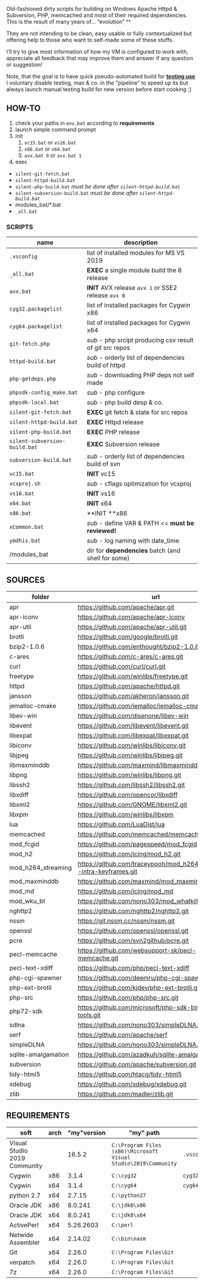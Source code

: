Old-fashioned dirty scripts for building on Windows Apache Httpd & Subversion, PHP, memcached and most of their required dependencies. This is the result of many years of... “evolution” ^^

They are not intending to be clean, easy usable or fully contextualized but offering help to those who want to self-made some of these stuffs.

I’ll try to give most information of how my VM is configured to work with, appreciate all feedback that may improve them and answer if any question or suggestion!

Note, that the goal is to have quick pseudo-automated build for **<u>testing use</u>**
I voluntary disable testing, man & co. in the “pipeline” to speed up its but always launch manual testing build for new version before start cooking ;)

## HOW-TO

1. check your paths in `env.bat` according to **requirements**
2. launch simple command prompt
3. init
   1. `vc15.bat` or `vs16.bat`
   2. `x86.bat` or `x64.bat`
   3. `avx.bat 0` or `avx.bat 1`
4. exec

- `silent-git-fetch.bat`  
- `silent-httpd-build.bat` 
- `silent-php-build.bat`  *must be done after `silent-httpd-build.bat`* 
- `silent-subversion-build.bat` *must be done after `silent-httpd-build.bat`* 
- modules_bat/*.bat
- `_all.bat`

### SCRIPTS

| name                          | description                                              |
| ----------------------------- | -------------------------------------------------------- |
| `.vsconfig`                   | list of  installed modules for MS VS 2019                |
| `_all.bat`                    | **EXEC** a single module build the 8 release             |
| `avx.bat`                     | **INIT** AVX release `avx 1` or SSE2 release `avx 0`     |
| `cyg32.packagelist`           | list of  installed packages for Cygwin x86               |
| `cyg64.packagelist`           | list of  installed packages for Cygwin x64               |
| `git-fetch.php`               | *sub* - php srcipt producing csv result of git src repos |
| `httpd-build.bat`             | *sub* - orderly list of dependencies build of httpd      |
| `php-getdeps.php`             | *sub* - downloading PHP deps not self made               |
| `phpsdk-config_make.bat`      | *sub* - php configure                                    |
| `phpsdk-local.bat`            | *sub* - php build desp & co.                             |
| `silent-git-fetch.bat`        | **EXEC** git fetch & state for src repos                 |
| `silent-httpd-build.bat`      | **EXEC** Httpd release                                   |
| `silent-php-build.bat`        | **EXEC** PHP release                                     |
| `silent-subversion-build.bat` | **EXEC** Subversion release                              |
| `subversion-build.bat`        | *sub* - orderly list of dependencies build of svn        |
| `vc15.bat`                    | **INIT** vc15                                            |
| `vcxproj.sh`                  | *sub* - cflags optimization for vcxproj                  |
| `vs16.bat`                    | **INIT** vs16                                            |
| `x64.bat`                     | **INIT** x64                                             |
| `x86.bat`                     | **INIT **x86                                             |
| `xCommon.bat`                 | *sub* - define VAR & PATH <= **must be reviewed!**       |
| `ymdhis.bat`                  | *sub* - log naming with date_time                        |
| /modules_bat                  | dir for **dependencies** batch (and shell for some)      |

## SOURCES

| folder              | url                                                          |
| ------------------- | ------------------------------------------------------------ |
| apr                 | https://github.com/apache/apr.git                            |
| apr-iconv           | https://github.com/apache/apr-iconv                          |
| apr-util            | https://github.com/apache/apr-util.git                       |
| brotli              | https://github.com/google/brotli.git                         |
| bzip2-1.0.6         | https://github.com/enthought/bzip2-1.0.6.git                 |
| c-ares              | https://github.com/c-ares/c-ares.git                         |
| curl                | https://github.com/curl/curl.git                             |
| freetype            | https://github.com/winlibs/freetype.git                      |
| httpd               | https://github.com/apache/httpd.git                          |
| jansson             | https://github.com/akheron/jansson.git                       |
| jemalloc-cmake      | https://github.com/jemalloc/jemalloc-cmake.git               |
| libev-win           | https://github.com/disenone/libev-win                        |
| libevent            | https://github.com/libevent/libevent.git                     |
| libexpat            | https://github.com/libexpat/libexpat.git                     |
| libiconv            | https://github.com/winlibs/libiconv.git                      |
| libjpeg             | https://github.com/winlibs/libjpeg.git                       |
| libmaxminddb        | https://github.com/maxmind/libmaxminddb.git                  |
| libpng              | https://github.com/winlibs/libpng.git                        |
| libssh2             | https://github.com/libssh2/libssh2.git                       |
| libxdiff            | https://github.com/opencor/libxdiff                          |
| libxml2             | https://github.com/GNOME/libxml2.git                         |
| libxpm              | https://github.com/winlibs/libxpm                            |
| lua                 | https://github.com/LuaDist/lua                               |
| memcached           | https://github.com/memcached/memcached                       |
| mod_fcgid           | https://github.com/pagespeed/mod_fcgid                       |
| mod_h2              | https://github.com/icing/mod_h2.git                          |
| mod_h264_streaming  | https://github.com/traceypooh/mod_h264_streaming--intra-keyframes.git |
| mod_maxminddb       | https://github.com/maxmind/mod_maxminddb.git                 |
| mod_md              | https://github.com/icing/mod_md                              |
| mod_wku_bt          | https://github.com/nono303/mod_whatkilledus                  |
| nghttp2             | https://github.com/nghttp2/nghttp2.git                       |
| nssm                | https://git.nssm.cc/nssm/nssm.git                            |
| openssl             | https://github.com/openssl/openssl.git                       |
| pcre                | https://github.com/svn2github/pcre.git                       |
| pecl-memcache       | https://github.com/websupport-sk/pecl-memcache.git           |
| pecl-text-xdiff     | https://github.com/php/pecl-text-xdiff                       |
| php-cgi-spawner     | https://github.com/deemru/php-cgi-spawner.git                |
| php-ext-brotli      | https://github.com/kjdev/php-ext-brotli.git                  |
| php-src             | https://github.com/php/php-src.git                           |
| php72-sdk           | https://github.com/microsoft/php-sdk-binary-tools.git        |
| sdlna               | https://github.com/nono303/simpleDLNA.git                    |
| serf                | https://github.com/apache/serf                               |
| simpleDLNA          | https://github.com/nono303/simpleDLNA.git                    |
| sqlite-amalgamation | https://github.com/azadkuh/sqlite-amalgamation               |
| subversion          | https://github.com/apache/subversion.git                     |
| tidy-html5          | https://github.com/htacg/tidy-html5                          |
| xdebug              | https://github.com/xdebug/xdebug.git                         |
| zlib                | https://github.com/madler/zlib.git                           |

## REQUIREMENTS

| soft                         | arch | "my"version | "my" path                                                    | config              |
| ---------------------------- | ---- | ----------- | ------------------------------------------------------------ | ------------------- |
| Visual Studio 2019 Community |      | 16.5.2      | `C:\Program Files (x86)\Microsoft Visual Studio\2019\Community` | `.vsconfig`         |
| Cygwin                       | x86  | 3.1.4       | `C:\cyg32`                                                   | `cyg32.packagelist` |
| Cygwin                       | x64  | 3.1.4       | `C:\cyg64`                                                   | `cyg64.packagelist` |
| python 2.7                   | x64  | 2.7.15      | `C:\python27`                                                |                     |
| Oracle JDK                   | x86  | 8.0.241     | `C:\jdk8\x86`                                                |                     |
| Oracle JDK                   | x64  | 8.0.241     | `C:\jdk8\x64`                                                |                     |
| ActivePerl                   | x64  | 5.26.2603   | `C:\perl`                                                    |                     |
| Netwide Assembler            | x64  | 2.14.02     | `C:\bin\nasm`                                                |                     |
| Git                          | x64  | 2.26.0      | `C:\Program Files\Git`                                       |                     |
| verpatch                          | x64  | 2.26.0      | `C:\Program Files\Git`                                       |                     |
| 7z                          | x64  | 2.26.0      | `C:\Program Files\Git`                                       |                     |